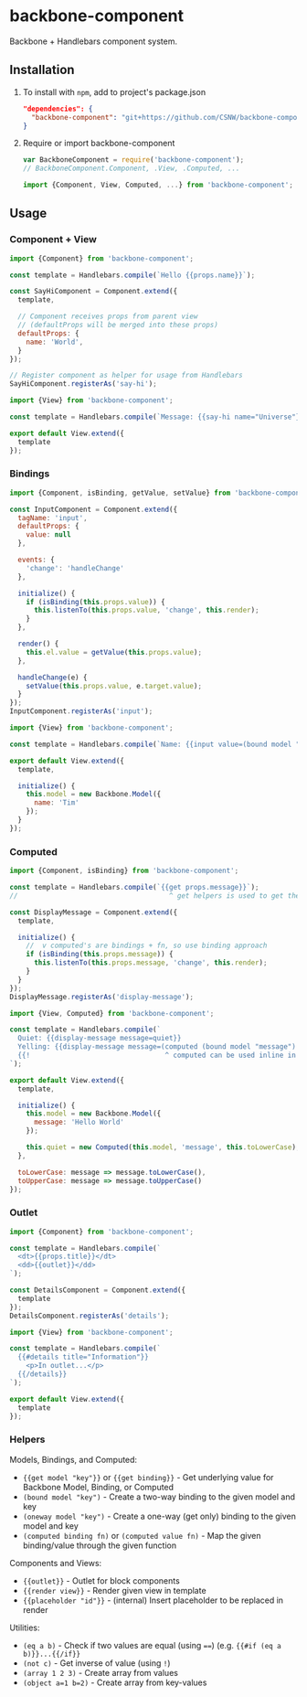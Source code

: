 # backbone-component

Backbone + Handlebars component system.

## Installation

1. To install with `npm`, add to project's package.json
    
    ```json
    "dependencies": {
      "backbone-component": "git+https://github.com/CSNW/backbone-component.git#v0.3.3"
    }
    ```

2. Require or import backbone-component

    ```js
    var BackboneComponent = require('backbone-component');
    // BackboneComponent.Component, .View, .Computed, ...

    import {Component, View, Computed, ...} from 'backbone-component';
    ```

## Usage

### Component + View

```js
import {Component} from 'backbone-component';

const template = Handlebars.compile(`Hello {{props.name}}`); 

const SayHiComponent = Component.extend({
  template,

  // Component receives props from parent view
  // (defaultProps will be merged into these props)
  defaultProps: {
    name: 'World',
  }
});

// Register component as helper for usage from Handlebars
SayHiComponent.registerAs('say-hi');
```

```js
import {View} from 'backbone-component';

const template = Handlebars.compile(`Message: {{say-hi name="Universe"}}`)

export default View.extend({
  template
});
```

### Bindings

```js
import {Component, isBinding, getValue, setValue} from 'backbone-component';

const InputComponent = Component.extend({
  tagName: 'input',
  defaultProps: {
    value: null
  },

  events: {
    'change': 'handleChange'
  },

  initialize() {
    if (isBinding(this.props.value)) {
      this.listenTo(this.props.value, 'change', this.render);
    }
  },

  render() {
    this.el.value = getValue(this.props.value);
  },

  handleChange(e) {
    setValue(this.props.value, e.target.value);
  }
});
InputComponent.registerAs('input');
```

```js
import {View} from 'backbone-component';

const template = Handlebars.compile(`Name: {{input value=(bound model "name")}}`);

export default View.extend({
  template,

  initialize() {
    this.model = new Backbone.Model({
      name: 'Tim'
    });
  }
});
```

### Computed

```js
import {Component, isBinding} from 'backbone-component';

const template = Handlebars.compile(`{{get props.message}}`);
//                                     ^ get helpers is used to get the underlying value

const DisplayMessage = Component.extend({
  template,

  initialize() {
    //  v computed's are bindings + fn, so use binding approach
    if (isBinding(this.props.message)) {
      this.listenTo(this.props.message, 'change', this.render);
    }
  }
});
DisplayMessage.registerAs('display-message');
```

```js
import {View, Computed} from 'backbone-component';

const template = Handlebars.compile(`
  Quiet: {{display-message message=quiet}}
  Yelling: {{display-message message=(computed (bound model "message") toUpperCase)}}
  {{!                                 ^ computed can be used inline in combination with bound}}
`);

export default View.extend({
  template,

  initialize() {
    this.model = new Backbone.Model({
      message: 'Hello World'
    });

    this.quiet = new Computed(this.model, 'message', this.toLowerCase);
  },

  toLowerCase: message => message.toLowerCase(),
  toUpperCase: message => message.toUpperCase()
});
```

### Outlet

```js
import {Component} from 'backbone-component';

const template = Handlebars.compile(`
  <dt>{{props.title}}</dt>
  <dd>{{outlet}}</dd>
`);

const DetailsComponent = Component.extend({
  template
});
DetailsComponent.registerAs('details');
```

```js
import {View} from 'backbone-component';

const template = Handlebars.compile(`
  {{#details title="Information"}}
    <p>In outlet...</p>
  {{/details}}
`);

export default View.extend({
  template
});
```

### Helpers

Models, Bindings, and Computed:

- `{{get model "key"}}` or `{{get binding}}` - Get underlying value for Backbone Model, Binding, or Computed
- `(bound model "key")` - Create a two-way binding to the given model and key
- `(oneway model "key")` - Create a one-way (get only) binding to the given model and key
- `(computed binding fn)` or `(computed value fn)` - Map the given binding/value through the given function

Components and Views:

- `{{outlet}}` - Outlet for block components
- `{{render view}}` - Render given view in template
- `{{placeholder "id"}}` - (internal) Insert placeholder to be replaced in render

Utilities:

- `(eq a b)` - Check if two values are equal (using `==`) (e.g. `{{#if (eq a b)}}...{{/if}}`
- `(not c)` - Get inverse of value (using `!`)
- `(array 1 2 3)` - Create array from values
- `(object a=1 b=2)` - Create array from key-values
